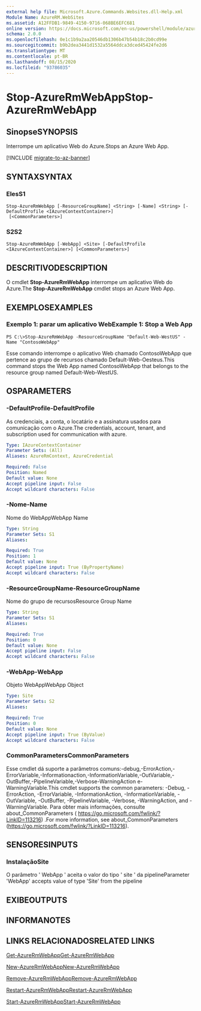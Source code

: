 ```yaml
---
external help file: Microsoft.Azure.Commands.Websites.dll-Help.xml
Module Name: AzureRM.WebSites
ms.assetid: A12FFDB1-9849-4150-9716-068BE6EFC681
online version: https://docs.microsoft.com/en-us/powershell/module/azurerm.websites/stop-azurermwebapp
schema: 2.0.0
ms.openlocfilehash: 0e1c1b9a2aa20546db1306b47b54b18c2b0cd99e
ms.sourcegitcommit: b9b2dea3441d1532a5564ddca3dced45424fe2d6
ms.translationtype: MT
ms.contentlocale: pt-BR
ms.lasthandoff: 08/15/2020
ms.locfileid: "93786035"
---
```

# <span data-ttu-id="0ac87-101">Stop-AzureRmWebApp</span><span class="sxs-lookup"><span data-stu-id="0ac87-101">Stop-AzureRmWebApp</span></span>

## <span data-ttu-id="0ac87-102">Sinopse</span><span class="sxs-lookup"><span data-stu-id="0ac87-102">SYNOPSIS</span></span>
<span data-ttu-id="0ac87-103">Interrompe um aplicativo Web do Azure.</span><span class="sxs-lookup"><span data-stu-id="0ac87-103">Stops an Azure Web App.</span></span>

[!INCLUDE [migrate-to-az-banner](../../includes/migrate-to-az-banner.md)]

## <span data-ttu-id="0ac87-104">SYNTAX</span><span class="sxs-lookup"><span data-stu-id="0ac87-104">SYNTAX</span></span>

### <span data-ttu-id="0ac87-105">Eles</span><span class="sxs-lookup"><span data-stu-id="0ac87-105">S1</span></span>
```
Stop-AzureRmWebApp [-ResourceGroupName] <String> [-Name] <String> [-DefaultProfile <IAzureContextContainer>]
 [<CommonParameters>]
```

### <span data-ttu-id="0ac87-106">S2</span><span class="sxs-lookup"><span data-stu-id="0ac87-106">S2</span></span>
```
Stop-AzureRmWebApp [-WebApp] <Site> [-DefaultProfile <IAzureContextContainer>] [<CommonParameters>]
```

## <span data-ttu-id="0ac87-107">DESCRITIVO</span><span class="sxs-lookup"><span data-stu-id="0ac87-107">DESCRIPTION</span></span>
<span data-ttu-id="0ac87-108">O cmdlet **Stop-AzureRmWebApp** interrompe um aplicativo Web do Azure.</span><span class="sxs-lookup"><span data-stu-id="0ac87-108">The **Stop-AzureRmWebApp** cmdlet stops an Azure Web App.</span></span>

## <span data-ttu-id="0ac87-109">EXEMPLOS</span><span class="sxs-lookup"><span data-stu-id="0ac87-109">EXAMPLES</span></span>

### <span data-ttu-id="0ac87-110">Exemplo 1: parar um aplicativo Web</span><span class="sxs-lookup"><span data-stu-id="0ac87-110">Example 1: Stop a Web App</span></span>
```
PS C:\>Stop-AzureRmWebApp -ResourceGroupName "Default-Web-WestUS" -Name "ContosoWebApp"
```

<span data-ttu-id="0ac87-111">Esse comando interrompe o aplicativo Web chamado ContosoWebApp que pertence ao grupo de recursos chamado Default-Web-Oesteus.</span><span class="sxs-lookup"><span data-stu-id="0ac87-111">This command stops the Web App named ContosoWebApp that belongs to the resource group named Default-Web-WestUS.</span></span>

## <span data-ttu-id="0ac87-112">OS</span><span class="sxs-lookup"><span data-stu-id="0ac87-112">PARAMETERS</span></span>

### <span data-ttu-id="0ac87-113">-DefaultProfile</span><span class="sxs-lookup"><span data-stu-id="0ac87-113">-DefaultProfile</span></span>
<span data-ttu-id="0ac87-114">As credenciais, a conta, o locatário e a assinatura usados para comunicação com o Azure.</span><span class="sxs-lookup"><span data-stu-id="0ac87-114">The credentials, account, tenant, and subscription used for communication with azure.</span></span>

```yaml
Type: IAzureContextContainer
Parameter Sets: (All)
Aliases: AzureRmContext, AzureCredential

Required: False
Position: Named
Default value: None
Accept pipeline input: False
Accept wildcard characters: False
```

### <span data-ttu-id="0ac87-115">-Nome</span><span class="sxs-lookup"><span data-stu-id="0ac87-115">-Name</span></span>
<span data-ttu-id="0ac87-116">Nome do WebApp</span><span class="sxs-lookup"><span data-stu-id="0ac87-116">WebApp Name</span></span>

```yaml
Type: String
Parameter Sets: S1
Aliases: 

Required: True
Position: 1
Default value: None
Accept pipeline input: True (ByPropertyName)
Accept wildcard characters: False
```

### <span data-ttu-id="0ac87-117">-ResourceGroupName</span><span class="sxs-lookup"><span data-stu-id="0ac87-117">-ResourceGroupName</span></span>
<span data-ttu-id="0ac87-118">Nome do grupo de recursos</span><span class="sxs-lookup"><span data-stu-id="0ac87-118">Resource Group Name</span></span>

```yaml
Type: String
Parameter Sets: S1
Aliases: 

Required: True
Position: 0
Default value: None
Accept pipeline input: False
Accept wildcard characters: False
```

### <span data-ttu-id="0ac87-119">-WebApp</span><span class="sxs-lookup"><span data-stu-id="0ac87-119">-WebApp</span></span>
<span data-ttu-id="0ac87-120">Objeto WebApp</span><span class="sxs-lookup"><span data-stu-id="0ac87-120">WebApp Object</span></span>

```yaml
Type: Site
Parameter Sets: S2
Aliases: 

Required: True
Position: 0
Default value: None
Accept pipeline input: True (ByValue)
Accept wildcard characters: False
```

### <span data-ttu-id="0ac87-121">CommonParameters</span><span class="sxs-lookup"><span data-stu-id="0ac87-121">CommonParameters</span></span>
<span data-ttu-id="0ac87-122">Esse cmdlet dá suporte a parâmetros comuns:-debug,-ErrorAction,-ErrorVariable,-Informationaction,-InformationVariable,-OutVariable,-OutBuffer,-PipelineVariable,-Verbose-WarningAction e-WarningVariable.</span><span class="sxs-lookup"><span data-stu-id="0ac87-122">This cmdlet supports the common parameters: -Debug, -ErrorAction, -ErrorVariable, -InformationAction, -InformationVariable, -OutVariable, -OutBuffer, -PipelineVariable, -Verbose, -WarningAction, and -WarningVariable.</span></span> <span data-ttu-id="0ac87-123">Para obter mais informações, consulte about_CommonParameters ( https://go.microsoft.com/fwlink/?LinkID=113216) .</span><span class="sxs-lookup"><span data-stu-id="0ac87-123">For more information, see about_CommonParameters (https://go.microsoft.com/fwlink/?LinkID=113216).</span></span>

## <span data-ttu-id="0ac87-124">SENSORES</span><span class="sxs-lookup"><span data-stu-id="0ac87-124">INPUTS</span></span>

### <span data-ttu-id="0ac87-125">Instalação</span><span class="sxs-lookup"><span data-stu-id="0ac87-125">Site</span></span>
<span data-ttu-id="0ac87-126">O parâmetro ' WebApp ' aceita o valor do tipo ' site ' da pipeline</span><span class="sxs-lookup"><span data-stu-id="0ac87-126">Parameter 'WebApp' accepts value of type 'Site' from the pipeline</span></span>

## <span data-ttu-id="0ac87-127">EXIBE</span><span class="sxs-lookup"><span data-stu-id="0ac87-127">OUTPUTS</span></span>

## <span data-ttu-id="0ac87-128">INFORMA</span><span class="sxs-lookup"><span data-stu-id="0ac87-128">NOTES</span></span>

## <span data-ttu-id="0ac87-129">LINKS RELACIONADOS</span><span class="sxs-lookup"><span data-stu-id="0ac87-129">RELATED LINKS</span></span>

[<span data-ttu-id="0ac87-130">Get-AzureRmWebApp</span><span class="sxs-lookup"><span data-stu-id="0ac87-130">Get-AzureRmWebApp</span></span>](./Get-AzureRmWebApp.md)

[<span data-ttu-id="0ac87-131">New-AzureRmWebApp</span><span class="sxs-lookup"><span data-stu-id="0ac87-131">New-AzureRmWebApp</span></span>](./New-AzureRmWebApp.md)

[<span data-ttu-id="0ac87-132">Remove-AzureRmWebApp</span><span class="sxs-lookup"><span data-stu-id="0ac87-132">Remove-AzureRmWebApp</span></span>](./Remove-AzureRmWebApp.md)

[<span data-ttu-id="0ac87-133">Restart-AzureRmWebApp</span><span class="sxs-lookup"><span data-stu-id="0ac87-133">Restart-AzureRmWebApp</span></span>](./Restart-AzureRmWebApp.md)

[<span data-ttu-id="0ac87-134">Start-AzureRmWebApp</span><span class="sxs-lookup"><span data-stu-id="0ac87-134">Start-AzureRmWebApp</span></span>](./Start-AzureRmWebApp.md)



